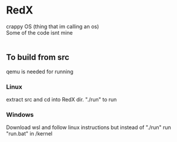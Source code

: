 # RedX
crappy OS (thing that im calling an os)
<br>
Some of the code isnt mine
<br>
<br>
## To build from src
qemu is needed for running
### Linux
extract src and cd into RedX dir.
"./run" to run
<br/>
### Windows
Download wsl and follow linux instructions but instead of "./run" run "run.bat" in /kernel
